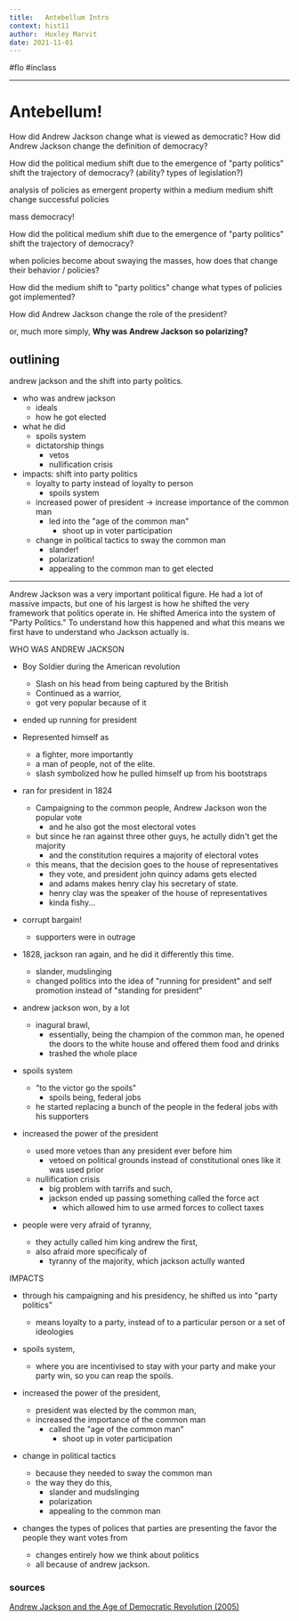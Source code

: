 ```yaml
---
title:   Antebellum Intro
context: hist11
author:  Huxley Marvit
date: 2021-11-01
---
```


#flo  #inclass 

***

# Antebellum!

How did Andrew Jackson change what is viewed as democratic?
How did Andrew Jackson change the definition of democracy?

How did the political medium shift due to the emergence of "party politics" shift the trajectory of democracy?
(ability? types of legislation?)

analysis of policies as emergent property within a medium
medium shift change successful policies

mass democracy!




How did the political medium shift due to the emergence of "party politics" shift the trajectory of democracy?




when policies become about swaying the masses, how does that change their behavior / policies?







How did the medium shift to "party politics" change what types of policies got implemented?


How did Andrew Jackson change the role of the president?

or, much more simply, 
**Why was Andrew Jackson so polarizing?**
## outlining

andrew jackson and the shift into party politics.

- who was andrew jackson
	- ideals
	- how he got elected
- what he did
	- spoils system
	- dictatorship things
		- vetos
		- nullification crisis
- impacts: shift into party politics
	- loyalty to party instead of loyalty to person
		- spoils system
	- increased power of president -> increase importance of the common man
		- led into the "age of the common man"
			- shoot up in voter participation
	- change in political tactics to sway the common man
		- slander! 
		- polarization!
		- appealing to the common man to get elected

***

Andrew Jackson was a very important political figure. 
He had a lot of massive impacts, but one of his largest is how he shifted the very framework that politics operate in.
He shifted America into the system of "Party Politics."
To understand how this happened and what this means we first have to understand who Jackson actually is.

WHO WAS ANDREW JACKSON

- Boy Soldier during the American revolution
	- Slash on his head from being captured by the British
	- Continued as a warrior, 
	- got very popular because of it
- ended up running for president
	
- Represented himself as 
	- a fighter, more importantly
	- a man of people, not of the elite.
	- slash symbolized how he pulled himself up from his bootstraps
	
- ran for president in 1824
	- Campaigning to the common people, Andrew Jackson won the popular vote
		- and he also got the most electoral votes
	- but since he ran against three other guys, he actully didn't get the majority
		- and the constitution requires a majority of electoral votes
	- this means, that the decision goes to the house of representatives
		- they vote, and president john quincy adams gets elected
		- and adams makes henry clay his secretary of state.
		- henry clay was the speaker of the house of representatives
		- kinda fishy...
		
- corrupt bargain!
	- supporters were in outrage
	
- 1828, jackson ran again, and he did it differently this time.
	- slander, mudslinging 
	- changed politics into the idea of "running for president" and self promotion instead of "standing for president"
	
- andrew jackson won, by a lot 
	- inagural brawl, 
		- essentially, being the champion of the common man, he opened the doors to the white house and offered them food and drinks
		- trashed the whole place
- spoils system
	- "to the victor go the spoils"
		- spoils being, federal jobs
	- he started replacing a bunch of the people in the federal jobs with his supporters
- increased the power of the president
	- used more vetoes than any president ever before him
		- vetoed on political grounds instead of constitutional ones like it was used prior
	- nullification crisis
		- big problem with tarrifs and such, 
		- jackson ended up passing something called the force act
			- which allowed him to use armed forces to collect taxes

- people were very afraid of tyranny, 
	- they actully called him king andrew the first, 
	- also afraid more specificaly of 
		- tyranny of the majority, which jackson actully wanted
		
IMPACTS

- through his campaigning and his presidency, he shifted us into "party politics"
	- means loyalty to a party, instead of to a particular person or a set of ideologies
- spoils system, 
	- where you are incentivised to stay with your party and make your party win, so you can reap the spoils.
	
- increased the power of the president, 
	- president was elected by the common man, 
	- increased the importance of the common man
		- called the "age of the common man"
			- shoot up in voter participation
			
- change in political tactics 
	- because they needed to sway the common man
	- the way they do this,
		- slander and mudslinging
		- polarization
		- appealing to the common man
- changes the types of polices that parties are presenting the favor the people they want votes from
	- changes entirely how we think about politics
	- all because of andrew jackson. 








### sources

[Andrew Jackson and the Age of Democratic Revolution (2005)](https://docs.google.com/document/d/1GWy08V60Mx3v9lukPhQOMsciFQe1XNkxrx3Ek-q4OWo/edit)










